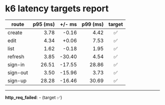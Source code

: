 # k6 latency targets report

| route    | p95 (ms) | +/- ms | p99 (ms) | target |
| -------- | -------: | -----: | -------: | :----: |
| create   |     3.78 |  -0.16 |     4.42 |   ✅   |
| edit     |     4.34 |  +0.06 |     7.53 |   ✅   |
| list     |     1.62 |  -0.18 |     1.95 |   ✅   |
| refresh  |     3.85 | -30.40 |     4.54 |   ✅   |
| sign-in  |    26.51 | -17.55 |    28.86 |   ✅   |
| sign-out |     3.50 | -15.96 |     3.73 |   ✅   |
| sign-up  |    28.28 | -16.46 |    30.69 |   ✅   |

---

**http_req_failed**: - (target ✅)
